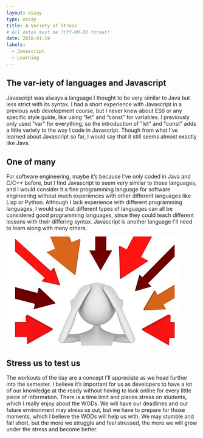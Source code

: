 ```yaml
---
layout: essay
type: essay
title: A Variety of Stress
# All dates must be YYYY-MM-DD format!
date: 2018-01-19
labels:
  - Javascript
  - Learning
---
```


## The var-iety of languages and Javascript

Javascript was always a language I thought to be very similar to Java but less strict with its syntax. I had a short experience with Javascript in a previous web development course, but I never knew about ES6 or any specific style guide, like using “let” and “const” for variables. I previously only used "var" for everything, so the introduction of "let" and "const" adds a little variety to the way I code in Javascript. Though from what I’ve learned about Javascript so far, I would say that it still seems almost exactly like Java.

## One of many

For software engineering, maybe it’s because I’ve only coded in Java and C/C++ before, but I find Javascript to seem very similar to those languages, and I would consider it a fine programming language for software engineering without much experiences with other different languages like Lisp or Python. Although I lack experience with different programming languages, I would say that different types of languages can all be considered good programming languages, since they could teach different lessons with their differing syntax. Javascript is another language I'll need to learn along with many others.

<img class="ui medium right floated image" src="../images/pressure.jpg">

## Stress us to test us

The workouts of the day are a concept I’ll appreciate as we head further into the semester. I believe it’s important for us as developers to have a lot of our knowledge at the ready without having to look online for every little piece of information. There is a time limit and places stress on students, which I really enjoy about the WODs. We will have our deadlines and our future environment may stress us out, but we have to prepare for those moments, which I believe the WODs will help us with. We may stumble and fall short, but the more we struggle and feel stressed, the more we will grow under the stress and become better.

